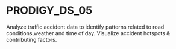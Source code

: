 # PRODIGY_DS_05

Analyze traffic accident data to identify patterns related to road conditions,weather and time of day.
Visualize accident hotspots & contributing factors.
